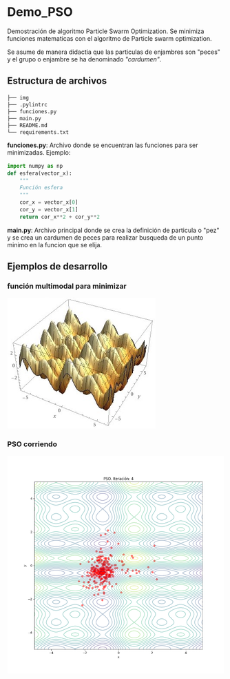# Demo_PSO
Demostración de algoritmo Particle Swarm Optimization.
Se minimiza funciones matematicas con el algoritmo de Particle swarm optimization.

Se asume de manera didactia que las particulas de enjambres son "peces" y el grupo o enjambre se ha denominado *"cardumen"*.

## Estructura de archivos
```
├── img
├── .pylintrc
├── funciones.py
├── main.py
├── README.md
└── requirements.txt
```

**funciones.py**: Archivo donde se encuentran las funciones para ser minimizadas.
Ejemplo: 
```python
import numpy as np
def esfera(vector_x):
    """
    Función esfera
    """
    cor_x = vector_x[0]
    cor_y = vector_x[1]
    return cor_x**2 + cor_y**2
```

**main.py**: Archivo principal donde se crea la definición de particula o "pez" y se crea un cardumen de peces para realizar busqueda de un punto minimo en la funcion que se elija.

## Ejemplos de desarrollo

### función multimodal para minimizar
![funcionMultimodal](img/multimodal_function.jpg "Función")

### PSO corriendo
![PSO](img/iteracion_multimodal_4.png "ejecución")
